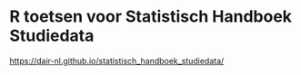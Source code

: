 # R toetsen voor Statistisch Handboek Studiedata

https://dair-nl.github.io/statistisch_handboek_studiedata/
